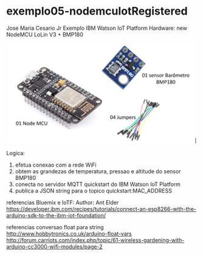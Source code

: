 # exemplo05-nodemcuIotRegistered

Jose Maria Cesario Jr
   Exemplo IBM Watson IoT Platform
   Hardware: new NodeMCU LoLin V3 + BMP180
   
   
![alt text](https://github.com/cesariojr/exemplo05-nodemcuIotRegistered/blob/master/materials.png)

   Logica:
   1. efetua conexao com a rede WiFi
   2. obtem as grandezas de temperatura, pressao e altitude do sensor BMP180
   3. conecta no servidor MQTT quickstart do IBM Watson IoT Platform
   4. publica a JSON string para o topico quickstart:MAC_ADDRESS
   
   referencias Bluemix e IoTF:
   Author: Ant Elder
   https://developer.ibm.com/recipes/tutorials/connect-an-esp8266-with-the-arduino-sdk-to-the-ibm-iot-foundation/
   
   referencias conversao float para string
   http://www.hobbytronics.co.uk/arduino-float-vars
   http://forum.carriots.com/index.php/topic/61-wireless-gardening-with-arduino-cc3000-wifi-modules/page-2
